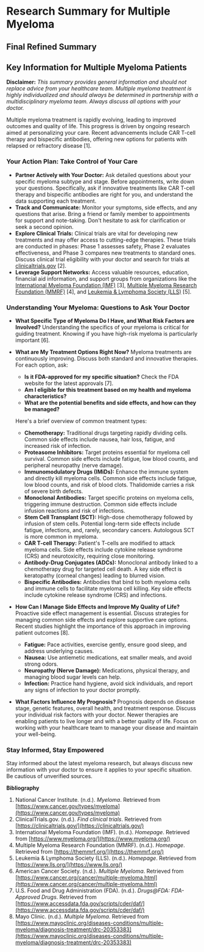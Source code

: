 # Research Summary for Multiple Myeloma

## Final Refined Summary

## Key Information for Multiple Myeloma Patients

**Disclaimer:** *This summary provides general information and should not replace advice from your healthcare team. Multiple myeloma treatment is highly individualized and should always be determined in partnership with a multidisciplinary myeloma team. Always discuss all options with your doctor.*

Multiple myeloma treatment is rapidly evolving, leading to improved outcomes and quality of life. This progress is driven by ongoing research aimed at personalizing your care. Recent advancements include CAR T-cell therapy and bispecific antibodies, offering new options for patients with relapsed or refractory disease [1].

### Your Action Plan: Take Control of Your Care

*   **Partner Actively with Your Doctor:** Ask detailed questions about your specific myeloma subtype and stage. Before appointments, write down your questions. Specifically, ask if innovative treatments like CAR T-cell therapy and bispecific antibodies are right for you, and understand the data supporting each treatment.
*   **Track and Communicate:** Monitor your symptoms, side effects, and any questions that arise. Bring a friend or family member to appointments for support and note-taking. Don't hesitate to ask for clarification or seek a second opinion.
*   **Explore Clinical Trials:** Clinical trials are vital for developing new treatments and may offer access to cutting-edge therapies. These trials are conducted in phases: Phase 1 assesses safety, Phase 2 evaluates effectiveness, and Phase 3 compares new treatments to standard ones. Discuss clinical trial eligibility with your doctor and search for trials at [clinicaltrials.gov](https://clinicaltrials.gov/) [2].
*   **Leverage Support Networks:** Access valuable resources, education, financial aid information, and support groups from organizations like the [International Myeloma Foundation (IMF)](https://www.myeloma.org/) [3], [Multiple Myeloma Research Foundation (MMRF)](https://themmrf.org/) [4], and [Leukemia & Lymphoma Society (LLS)](https://www.lls.org/) [5].

### Understanding Your Myeloma: Questions to Ask Your Doctor

*   **What Specific Type of Myeloma Do I Have, and What Risk Factors are Involved?** Understanding the specifics of your myeloma is critical for guiding treatment. Knowing if you have high-risk myeloma is particularly important [6].
*   **What are My Treatment Options Right Now?** Myeloma treatments are continuously improving. Discuss both standard and innovative therapies. For each option, ask:
    *   **Is it FDA-approved for my specific situation?** Check the FDA website for the latest approvals [7].
    *   **Am I eligible for this treatment based on my health and myeloma characteristics?**
    *   **What are the potential benefits and side effects, and how can they be managed?**

    Here's a brief overview of common treatment types:

    *   **Chemotherapy:** Traditional drugs targeting rapidly dividing cells. Common side effects include nausea, hair loss, fatigue, and increased risk of infection.
    *   **Proteasome Inhibitors:** Target proteins essential for myeloma cell survival. Common side effects include fatigue, low blood counts, and peripheral neuropathy (nerve damage).
    *   **Immunomodulatory Drugs (IMiDs):** Enhance the immune system and directly kill myeloma cells. Common side effects include fatigue, low blood counts, and risk of blood clots. Thalidomide carries a risk of severe birth defects.
    *   **Monoclonal Antibodies:** Target specific proteins on myeloma cells, triggering immune destruction. Common side effects include infusion reactions and risk of infections.
    *   **Stem Cell Transplant (SCT):** High-dose chemotherapy followed by infusion of stem cells. Potential long-term side effects include fatigue, infections, and, rarely, secondary cancers. Autologous SCT is more common in myeloma.
    *   **CAR T-cell Therapy:** Patient's T-cells are modified to attack myeloma cells. Side effects include cytokine release syndrome (CRS) and neurotoxicity, requiring close monitoring.
    *   **Antibody-Drug Conjugates (ADCs):** Monoclonal antibody linked to a chemotherapy drug for targeted cell death. A key side effect is keratopathy (corneal changes) leading to blurred vision.
    *   **Bispecific Antibodies:** Antibodies that bind to both myeloma cells and immune cells to facilitate myeloma cell killing. Key side effects include cytokine release syndrome (CRS) and infections.

*   **How Can I Manage Side Effects and Improve My Quality of Life?** Proactive side effect management is essential. Discuss strategies for managing common side effects and explore supportive care options. Recent studies highlight the importance of this approach in improving patient outcomes [8].

    *   **Fatigue:** Pace activities, exercise gently, ensure good sleep, and address underlying causes.
    *   **Nausea:** Use antiemetic medications, eat smaller meals, and avoid strong odors.
    *   **Neuropathy (Nerve Damage):** Medications, physical therapy, and managing blood sugar levels can help.
    *   **Infection:** Practice hand hygiene, avoid sick individuals, and report any signs of infection to your doctor promptly.

*   **What Factors Influence My Prognosis?** Prognosis depends on disease stage, genetic features, overall health, and treatment response. Discuss your individual risk factors with your doctor. Newer therapies are enabling patients to live longer and with a better quality of life. Focus on working with your healthcare team to manage your disease and maintain your well-being.

### Stay Informed, Stay Empowered

Stay informed about the latest myeloma research, but always discuss new information with your doctor to ensure it applies to your specific situation. Be cautious of unverified sources.

**Bibliography**

1.  National Cancer Institute. (n.d.). *Myeloma*. Retrieved from [https://www.cancer.gov/types/myeloma](https://www.cancer.gov/types/myeloma)
2.  ClinicalTrials.gov. (n.d.). *Find clinical trials*. Retrieved from [https://clinicaltrials.gov/](https://clinicaltrials.gov/)
3.  International Myeloma Foundation (IMF). (n.d.). *Homepage*. Retrieved from [https://www.myeloma.org/](https://www.myeloma.org/)
4.  Multiple Myeloma Research Foundation (MMRF). (n.d.). *Homepage*. Retrieved from [https://themmrf.org/](https://themmrf.org/)
5.  Leukemia & Lymphoma Society (LLS). (n.d.). *Homepage*. Retrieved from [https://www.lls.org/](https://www.lls.org/)
6.  American Cancer Society. (n.d.). *Multiple Myeloma*. Retrieved from [https://www.cancer.org/cancer/multiple-myeloma.html](https://www.cancer.org/cancer/multiple-myeloma.html)
7.  U.S. Food and Drug Administration (FDA). (n.d.). *Drugs@FDA: FDA-Approved Drugs*. Retrieved from [https://www.accessdata.fda.gov/scripts/cder/daf/](https://www.accessdata.fda.gov/scripts/cder/daf/)
8.   Mayo Clinic. (n.d.). *Multiple Myeloma*. Retrieved from [https://www.mayoclinic.org/diseases-conditions/multiple-myeloma/diagnosis-treatment/drc-20353383](https://www.mayoclinic.org/diseases-conditions/multiple-myeloma/diagnosis-treatment/drc-20353383)
